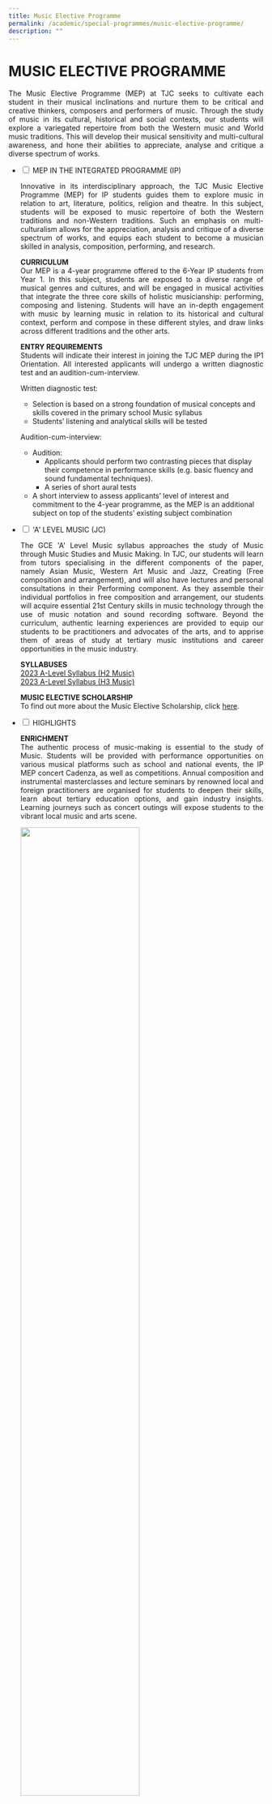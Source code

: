 ```yaml
---
title: Music Elective Programme
permalink: /academic/special-programmes/music-elective-programme/
description: ""
---
```

# MUSIC ELECTIVE PROGRAMME

<p style="text-align: justify;">The Music Elective Programme (MEP)&nbsp;at TJC seeks to cultivate each student in their musical inclinations and nurture them to be critical and creative thinkers, composers and performers of music. Through the study of music in its cultural, historical and social contexts, our students will explore a variegated repertoire from both the Western music and World music traditions. This will develop their musical sensitivity and multi-cultural awareness, and hone their abilities to appreciate, analyse and critique a diverse spectrum of works.</p>

<ul class="jekyllcodex_accordion">
  <li>
    <input type="checkbox" id="accordion1">
    <label for="accordion1">MEP IN THE INTEGRATED PROGRAMME (IP)</label>
    <div>
			<p style="text-align: justify;">Innovative in its interdisciplinary approach, the TJC Music Elective Programme (MEP) for IP students guides them to explore music in relation to art, literature, politics, religion and theatre. In this subject, students will be exposed to music repertoire of both the Western traditions and non-Western traditions. Such an emphasis on multi-culturalism allows for the appreciation, analysis and critique of a diverse spectrum of works, and equips each student to become a musician skilled in analysis, composition, performing, and research.</p>
			<p style="text-align: justify;"><b>CURRICULUM</b><br>Our MEP is a 4-year programme offered to the 6-Year IP students from Year 1. In this subject, students are exposed to a diverse range of musical genres and cultures, and will be engaged in musical activities that integrate the three core skills of holistic musicianship: performing, composing and listening. Students will have an in-depth engagement with music by learning music in relation to its historical and cultural context, perform and compose in these different styles, and draw links across different traditions and the other arts.</p>
			<p style="text-align: justify;"><b>ENTRY REQUIREMENTS</b><br>Students will indicate their interest in joining the TJC MEP during the IP1 Orientation. All interested applicants will undergo a written diagnostic test and an audition-cum-interview. </p>
			<p style="text-align: justify;">Written diagnostic test:<br></p><ul>
			<li>Selection is based on a strong foundation of musical concepts and skills covered in the primary school Music syllabus</li>
			<li>Students’ listening and analytical skills will be tested</li>
			</ul>
			<p></p>
			<p style="text-align: justify;">Audition-cum-interview:<br></p><ul>
			<li>Audition:
				   <ul>
			       <li>Applicants should perform two contrasting pieces that display their competence in performance skills (e.g. basic fluency and sound fundamental techniques).</li>
			       <li>A series of short aural tests</li>
			    </ul>
		</li>
			<li>A short interview to assess applicants’ level of interest and commitment to the 4-year programme, as the MEP is an additional subject on top of the students’ existing subject combination</li>
			</ul>
			<p></p>
    </div>
	</li> 
  <li>
    <input type="checkbox" id="accordion2">
    <label for="accordion2">'A' LEVEL MUSIC (JC)</label>
    <div>
			<p style="text-align: justify;">The GCE 'A' Level Music syllabus approaches the study of Music through Music Studies and Music Making. In TJC, our students will learn from tutors specialising in the different components of the paper, namely Asian Music, Western Art Music and Jazz, Creating (Free composition and arrangement), and will also have lectures and personal consultations in their Performing component. As they assemble their individual portfolios in free composition and arrangement, our students will acquire essential 21st Century skills in music technology through the use of music notation and sound recording software. Beyond the curriculum, authentic learning experiences are provided to equip our students to be practitioners and advocates of the arts, and to apprise them of areas of study at tertiary music institutions and career opportunities in the music industry.</p>
			<p style="text-align: justify;"><b>SYLLABUSES</b><br><a href="/files/Academic/Music%20Elective%20Programme/9753_y23_sy.pdf" target="_blank">2023 A-Level Syllabus (H2 Music)</a><br><a href="/files/Academic/Music%20Elective%20Programme/9819_y23_sy.pdf" target="_blank">2023 A-Level Syllabus (H3 Music)</a></p>
			<p style="text-align: justify;"><b>MUSIC ELECTIVE SCHOLARSHIP
</b><br>To find out more about the Music Elective Scholarship, click <a href="https://www.moe.gov.sg/financial-matters/awards-scholarships/programme-scholarships-pre-u" target="_blank">here</a>.</p>
    </div>
	</li> 
  <li>
    <input type="checkbox" id="accordion3">
    <label for="accordion3">HIGHLIGHTS</label>
    <div>
			<p style="text-align: justify;"><b>ENRICHMENT</b><br>The authentic process of music-making is essential to the study of Music. Students will be provided with performance opportunities on various musical platforms such as school and national events, the IP MEP concert Cadenza, as well as competitions. Annual composition and instrumental masterclasses and lecture seminars by renowned local and foreign practitioners are organised for students to deepen their skills, learn about tertiary education options, and gain industry insights. Learning journeys such as concert outings will expose students to the vibrant local music and arts scene.</p>
			<img src="/images/Academic/Special%20programmes/Music%20Elective%20Programme/IP2%20Gamelan%20Workshop%202020.jpg" style="width:70%">
			<center><b>Gamelan Workshop for our IP MEP students</b></center>
			<img src="/images/Academic/Special%20programmes/Music%20Elective%20Programme/Cadenza%20I%202020%20Picture%20filming.jpg" style="width:70%">
			<center><b>TJC IP MEP Concert Cadenza I</b></center>
			<p style="text-align: justify;"><b>MOTIF XIII to XV</b><br>Undaunted by restrictions on live performances caused by the COVID-19 pandemic, we premiered the 13th, 14th,and 15th installments of the TJC MEP MOTIF series virtually. In our most recent edition (2022), the JC2 MEP students put together an online concert featuring performances on the piano, viola, double bass and voice across an eclectic repertoire of works by composers such as Mozart, Schumann, Messiaen and Takemitsu. Our JC1s also performed their own arrangement of anime and video game music.
				<iframe width="560" height="315" src="https://www.youtube.com/embed/tPlss_Zc_U0" title="YouTube video player" frameborder="0" allow="accelerometer; autoplay; clipboard-write; encrypted-media; gyroscope; picture-in-picture; web-share" allowfullscreen=""></iframe>
			</p><p style="text-align: justify;"><b>MOTIF XII</b><br>The 12th edition of the annual TJC MEP MOTIF showcase featured current students and alumni coming together for an evening of music making and performance. Held at the Esplanade Recital Studio, the concert featured performances from our JC2 students, while students from the other levels and alumni collaborated to present a diverse range of performances. These included the world premieres of Escape for Wind Quintet, written by MEP alumnus Marcus Ong, as well as that of Kitchen Nightmares, an original theatrical piece conceptualised and conceived by our 2019 batch of JC1 MEP students. The evening marked the successes of TJC MEP past and present, while looking forward to future musical achievements.</p>
			<table>
<thead>
  <tr>
    <th></th>
    <th></th>
  </tr>
</thead>
<tbody>
  <tr>
    <td><img src="/images/Academic/Special%20programmes/Music%20Elective%20Programme/Motif%20XII%202019%20full%20picture.jpg" style="width:100%"></td>
		 <td><img src="/images/Academic/Special%20programmes/Music%20Elective%20Programme/Motif%20XII%202019%20Performance%20Peizhen.jpg" style="width:100%"></td>
  </tr>
</tbody>
</table>
			<center>Our MEP maestros in action</center>
			<p style="text-align: justify;"><b>VIVACE PIANO ENSEMBLE COMPETITION</b><br>The JC1 MEP cohort took part in the 10th&nbsp;installment of Vivace in 2019, an inter-school piano ensemble competition organised by National Junior College. Of the five piano duos presented, two won the Silver award while one emerged with a Gold with Commendation award, placing among the top 6 duos from across the country. In preparation for the competition, the duos were coached by TJC MEP alumnus Bertram Wee, a graduate of the Royal College of Music. Through this experience, the participants gained a newfound appreciation for contemporary piano duet repertoire, while expanding their range of performing skills, particularly in a collaborative setting.</p>
			<img src="/images/Academic/Special%20programmes/Music%20Elective%20Programme/Vivace%202019%20pic.jpg" style="width:70%">
			<center>Our award-winning piano duos</center>
			<p style="text-align: justify;"><b>TAIWAN CULTURAL IMMERSION TRIP 2019</b><br>One of the key highlights of our Music Elective Programme is the biennial overseas immersion trip for our students to learn about the impact of music in other parts of the world. In Taiwan, our IP3 to JC2 MEP students broadened their musical horizons through attending a series of workshops at the Taipei National University of the Arts. These focused on various aspects of musical study - traditional Taiwanese musical genres (Nanguan and Beiguan), contemporary music performance and creative composition. This was complemented by a visit to National Taiwan College of Performing Arts, where they observed the local students in action during rehearsals for Peking Opera and Hakka Opera. The students gained a fresh cultural perspective and deeper appreciation for the arts beyond the local context.</p>
						<table>
<thead>
  <tr>
    <th></th>
    <th></th>
  </tr>
</thead>
<tbody>
  <tr>
    <td><img src="/images/Academic/Special%20programmes/Music%20Elective%20Programme/MEP%20Immersion%20Trip%202019%20Group%20photo.jpg" style="width:100%"></td>
		 <td><img src="/images/Academic/Special%20programmes/Music%20Elective%20Programme/MEP%20Immersion%20Trip%202019.jpg" style="width:100%"></td>
  </tr>
</tbody>
</table>
			<center>Our students deepening their learning in Taiwan</center>
    </div>
	</li> 
	  <li>
    <input type="checkbox" id="accordion4">
    <label for="accordion4">DISTINGUISHED ALUMNI</label>
    <div>
			<b>EMILY KOH</b><br><br>
			<img src="/images/Academic/Special%20programmes/Music%20Elective%20Programme/Emily%20Koh%20Distinguished%20Alumni.png" style="width:60%">
			<center>2019 NAC Young Artist Award – Emily Koh (Class of 2004), Assistant Professor of Composition at the University of Georgia in Athens (UGA) in Georgia, USA.</center>
			<p style="text-align: justify;"> Emily Koh is a composer of contemporary classical music whose work is characterised by inventive explorations of the smallest details of sound. She received a PhD in Music Composition and Theory from Brandeis University, Waltham in Massachusetts, USA (2017). Today, Emily is Assistant Professor of Composition at the University of Georgia (UGA) in Athens in Georgia, USA, and performs as a double bassist in the Atlanta contemporary music scene. Each time Emily returns to Singapore, she generously conducts workshops at various schools and makes it a point to do so especially at TJC.</p>
			<p><b>Selected Awards and Achievements</b>
			</p><ul>
				<li>Commissioned by Singapore Symphony Orchestra (2015)</li>
				<li>Asian Composers League Yoshiro Irino Memorial Prize (Hong Kong, 2013)</li>
				<li>Recipient, Paul Abisheganaden Grant for Artistic Excellence (2012)</li>
				<li>Barlow Endowment General Commission (USA, 2012)</li>
			</ul>
				<p></p>
	<p>Source: <a href="https://www.nac.gov.sg/dam/jcr:88484dbc-66b6-4618-baca-7ba17685f6b4" target="_blank">National Arts Council </a></p>
	<iframe width="560" height="315" src="https://www.youtube.com/embed/-8YgbM10GYI" title="2019 Young Artist Award Recipient: Emily Koh" frameborder="0" allow="accelerometer; autoplay; clipboard-write; encrypted-media; gyroscope; picture-in-picture" allowfullscreen=""></iframe>
	<p><b>CHEN ZHANGYI</b></p>
	<img src="/images/Academic/Special%20programmes/Music%20Elective%20Programme/Chen%20Zhangyi%20Distinguished%20Alumni.png" style="width:60%">
			<center>2014 NAC Young Artist Award – Chen Zhangyi (Class of 2002), Assistant Professor of Composition, Conductor of New Music Ensemble, Yong Siew Toh Conservatory of Music</center>
	   <p style="text-align: justify;">Chen Zhangyi is a composer whose works have been performed by world-renowned orchestras including the London Symphony Orchestra, Baltimore Symphony Orchestra and Tokyo Philharmonic Orchestra. His music composing versatility is evident from his acclaimed works across genres in opera, wind ensembles, chamber and choral music. He plays the role of mentor and educator through workshops and masterclasses he conducts at the School of the Arts (2010-2012) and Temasek Junior College (2010-12). He also tutored students at the Peabody Conservatory (2009-2013) and taught music theory and appreciation courses at the Baltimore City Community College (2013).</p>
				<p>Selected Awards and Achievements
			</p><ul>
				<li>Winner, Orchestral Composition Competition, Peabody Conservatory (2013)</li>
				<li>Recipient, Trailblazer Foundation Grants, Singapore (2011- 2013)</li>
				<li>Winner, Abbey Road Studios 80th Anniversary Anthem Competition, London (2011)</li>
				<li>Winner, Asian Composers’ League Competition, Taiwan (2011)</li>
				<li>Winner, Singapore Compose! 2010 Competition, Philharmonic Winds (2010)</li>
			</ul>
				<p></p>
			<p>Source: <a href="https://www.nac.gov.sg/dam/jcr:4071b0d3-8248-49c8-8c4f-5e58ee7275a2" target="_blank">National Arts Council </a></p>
			<p><b>DIANA SOH</b></p>
	<img src="/images/Academic/Special%20programmes/Music%20Elective%20Programme/Diana%20Soh%20Distinguished%20Alumni.jpg" style="width:60%">
			<center>2015 NAC Young Artist Award – Diana Soh Li Ling (Class of 2002)</center>	
			<p style="text-align: justify;">Diana Soh’s body of work demonstrates creativity and adventure in her artistic pursuits. A doctorate holder of Institut de Recherche et Coordination Acoustique/Musique (IRCAM), Diana spent two years as Composer-in-residence at the National Center for Musical Creation (La Muse en Circuit) and the Conservatoire d'Ivry-sur-Seine, France. She has received commissions from, and has been presented by, major international festivals, radio broadcasts, and commissioning organisations such as the Singapore Youth Choir.</p>
							<p>Selected Awards and Achievements
			</p><ul>
				<li>SACEM (France) Bourses Cursus 2 (2012)</li>
				<li>Who’s Who Among Students in American Universities &amp; Colleges (2011)</li>
				<li>Nominee, Finalist for Gaudeamus Prize in Composition (2011)</li>
				<li>Hedy King Robinson Award (ABRSM)</li>
			</ul>
				<p></p>
			<p>Source: <a href="https://www.nac.gov.sg/dam/jcr:a1d9e52f-9f1e-4263-9cfe-eb25f9010c4e" target="_blank">National Arts Council </a></p>
    </div>
	</li></ul>